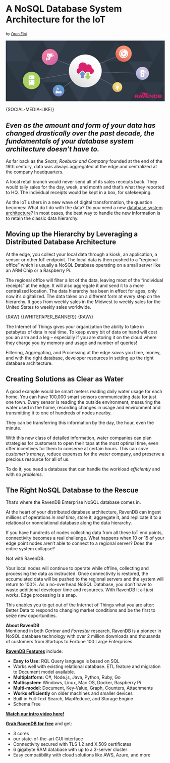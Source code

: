 # A NoSQL Database System Architecture for the IoT
<small>by <a href="mailto:ayende@ayende.com">Oren Eini</a></small>

![A NoSQL Database System Architecture for the IoT](images/a-nosql-database-system-architecture-for-the-iot.jpg)

{SOCIAL-MEDIA-LIKE/}

## <em>Even as the amount and form of your data has changed drastically over the past decade, the fundamentals of your database system architecture doesn’t have to.</em>

As far back as the <em>Sears, Roebuck and Company</em> founded at the end of the 19th century, data was always aggregated at the edge and centralized at the company headquarters.
 
A local retail branch would never send all of its sales receipts back. They would tally sales for the day, week, and month and that’s what they reported to HQ. The individual receipts would be kept in a box, for safekeeping.
 
As the IoT ushers in a new wave of digital transformation, the question becomes: What do I do with the data? Do you need a new <a href="https://ravendb.net/articles/cost-benefits-ravendb-nosql-acid-database">database system architecture</a>? In most cases, the best way to handle the new information is to retain the classic data hierarchy.

## Moving up the Hierarchy by Leveraging a Distributed Database Architecture

At the edge, you collect your local data through a kiosk, an application, a sensor or other IoT endpoint. The local data is then pushed to a “regional office” which is usually a NoSQL Database operating on a small server like an ARM Chip or a Raspberry Pi.

The regional office will filter a lot of the data, leaving most of the “individual receipts” at the edge. It will also aggregate it and send it to a more centralized location. The data hierarchy has been in effect for ages, only now it’s digitalized. The data takes on a different form at every step on the hierarchy. It goes from weekly sales in the Midwest to weekly sales for the United States to weekly sales worldwide.

{RAW}
{{WHITEPAPER_BANNER}}
{RAW/}

The Internet of Things gives your organization the ability to take in petabytes of data in real time. To keep every bit of data on hand will cost you an arm and a leg – especially if you are storing it on the cloud where they charge you by memory and usage and number of queries!

Filtering, Aggregating, and Processing at the edge <em>saves</em> you time, money, and with the right database, developer resources in setting up the right database architecture.

## Creating Solutions as Clear as Water

A good example would be smart meters reading daily water usage for each home. You can have 100,000 smart sensors communicating data for just one town. Every sensor is reading the outside environment, measuring the water used in the home, recording changes in usage and environment and transmitting it to one of hundreds of nodes nearby.

They can be transferring this information by the day, the hour, even the minute.

With this new class of detailed information, water companies can plan strategies for customers to open their taps at the most optimal time, even offer incentives for them to conserve at certain hours. This can <em>save customer’s money</em>, reduce expenses for the water company, and preserve a precious resource for all of us.

To do it, you need a database that can handle the workload <em>efficiently</em> and with <em>no problems</em>.

## The Right NoSQL Database to the Rescue

That’s where the RavenDB Enterprise NoSQL database comes in.

At the heart of your distributed database architecture, RavenDB can ingest millions of operations <em>in real time</em>, store it, aggregate it, and replicate it to a relational or nonrelational database along the data hierarchy.

If you have hundreds of nodes collecting data from all these IoT end points, connectivity becomes a real challenge. What happens when 10 or 15 of your edge point nodes aren’t able to connect to a regional server? Does the entire system collapse?

Not with RavenDB.

Your local nodes will continue to operate while offline, collecting and processing the data as instructed. Once connectivity is restored, the accumulated data will be pushed to the regional servers and the system will return to 100%. As a no-overhead NoSQL Database, you don’t have to waste additional developer time and resources. With RavenDB it all <em>just works</em>. Edge processing is a snap.

This enables you to get out of the Internet of Things what you are after: Better Data to respond to changing market conditions and be the first to seize new opportunities.

<div class="bottom-line">
    <p><strong>About RavenDB</strong><br/>
Mentioned in both <em>Gartner</em> and <em>Forrester</em> research, RavenDB is a pioneer in NoSQL database technology with over 2 million downloads and thousands of customers from Startups to Fortune 100 Large Enterprises.</p>
    <p><strong><a href="https://ravendb.net/buy">RavenDB Features</a></strong> include:
    <ul>
<li><strong>Easy to Use:</strong> RQL Query language is based on SQL</li>
<li>Works well with existing relational database. ETL feature and migration to Document model available.</li>
<li><strong>Multiplatform:</strong> C#, Node.js, Java, Python, Ruby, Go</li>
<li><strong>Multisystem:</strong> Windows, Linux, Mac OS, Docker, Raspberry Pi</li>
<li><strong>Multi-model:</strong> Document, Key-Value, Graph, Counters, Attachments</li>
<li><strong>Works efficiently</strong> on older machines and smaller devices</li>
<li>Built in Full-Text Search, MapReduce, and Storage Engine</li>
<li>Schema Free</li>
</ul>
    </p>
    <p>
        <strong><a href="https://ravendb.net/#play-video">Watch our intro video here!</a></strong>
    </p>
    <p><strong><a href="https://ravendb.net/downloads#server/dev">Grab RavenDB for free</a></strong> and get:
    <ul>
<li>3 cores</li>
<li>our state-of-the-art GUI interface</li>
<li>Connectivity secured with TLS 1.2 and X.509 certificates</li>
<li>6 gigabyte RAM database with up to a 3-server cluster</li>
<li>Easy compatibility with cloud solutions like AWS, Azure, and more</li>
</ul>
    </p>
</div>
